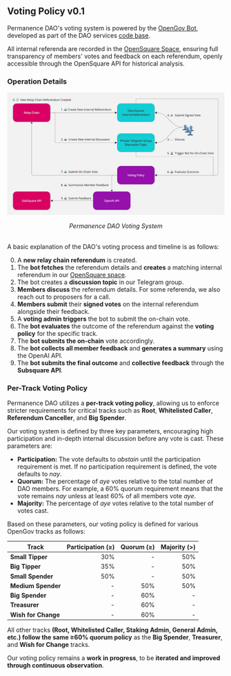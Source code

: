 ## Voting Policy v0.1

Permanence DAO's voting system is powered by the [OpenGov Bot](https://github.com/permanence-dao/permanence-dao-services/tree/main/pdao-telegram-bot), developed as part of the DAO services [code base](https://github.com/permanence-dao/permanence-dao-services).

All internal referenda are recorded in the [OpenSquare Space](https://voting.opensquare.io/space/permanence), ensuring full transparency of members' votes and feedback on each referendum, openly accessible through the OpenSquare API for historical analysis.

### Operation Details

![voting](../img/voting.jpg)
<center><i>Permanence DAO Voting System</i></center>
<br/>

A basic explanation of the DAO's voting process and timeline is as follows:

0. A **new relay chain referendum** is created.
1. The **bot fetches** the referendum details and **creates** a matching internal referendum in our [OpenSquare space](https://voting.opensquare.io/space/permanence).
2. The bot creates a **discussion topic** in our Telegram group.
3. **Members discuss** the referendum details. For some referenda, we also reach out to proposers for a call.
4. **Members submit** their **signed votes** on the internal referendum alongside their feedback.
5. A **voting admin triggers** the bot to submit the on-chain vote.
6. The **bot evaluates** the outcome of the referendum against the **voting policy** for the specific track.
7. The **bot submits the on-chain** vote accordingly.
8. The **bot collects all member feedback** and **generates a summary** using the OpenAI API.
9. The **bot submits the final outcome** and **collective feedback** through the **Subsquare API**.

### Per-Track Voting Policy

Permanence DAO utilizes a **per-track voting policy**, allowing us to enforce stricter requirements for critical tracks such as **Root**, **Whitelisted Caller**, **Referendum Canceller**, and **Big Spender**.

Our voting system is defined by three key parameters, encouraging high participation and in-depth internal discussion before any vote is cast. These parameters are:

- **Participation:** The vote defaults to *abstain* until the participation requirement is met. If no participation requirement is defined, the vote defaults to *nay*.
- **Quorum:** The percentage of *aye* votes relative to the total number of DAO members. For example, a 60% quorum requirement means that the vote remains *nay* unless at least 60% of all members vote *aye*.
- **Majority:** The percentage of *aye* votes relative to the total number of votes cast.

Based on these parameters, our voting policy is defined for various OpenGov tracks as follows:

| Track | Participation (≥) | Quorum (≥) | Majority (>) |
| -------- | --------: | --------: | --------: |
| **Small Tipper** | 30% | - | 50% |
| **Big Tipper** | 35% | - | 50% |
| **Small Spender** | 50% | - | 50% |
| **Medium Spender** | - | 50% | 50% |
| **Big Spender** | - | 60% | - |
| **Treasurer** | - | 60% | - |
| **Wish for Change** | - | 60% | - |

All other tracks **(Root, Whitelisted Caller, Staking Admin, General Admin, etc.) follow the same ≥60% quorum policy** as the **Big Spender**, **Treasurer**, and **Wish for Change** tracks.

Our voting policy remains a **work in progress**, to be **iterated and improved through continuous observation**.